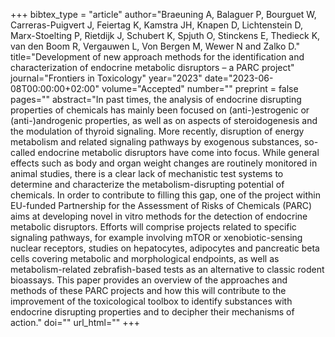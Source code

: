 +++
bibtex_type = "article"
author="Braeuning A, Balaguer P, Bourguet W, Carreras-Puigvert J, Feiertag K, Kamstra JH, Knapen D, Lichtenstein D, Marx-Stoelting P, Rietdijk J, Schubert K, Spjuth O, Stinckens E, Thedieck K, van den Boom R, Vergauwen L, Von Bergen M, Wewer N and Zalko D."
title="Development of new approach methods for the identification and characterization of endocrine metabolic disruptors – a PARC project"
journal="Frontiers in Toxicology"
year="2023"
date="2023-06-08T00:00:00+02:00"
volume="Accepted"
number=""
preprint = false
pages=""
abstract="In past times, the analysis of endocrine disrupting properties of chemicals has mainly been focused on (anti-)estrogenic or (anti-)androgenic properties, as well as on aspects of steroidogenesis and the modulation of thyroid signaling. More recently, disruption of energy metabolism and related signaling pathways by exogenous substances, so-called endocrine metabolic disruptors have come into focus. While general effects such as body and organ weight changes are routinely monitored in animal studies, there is a clear lack of mechanistic test systems to determine and characterize the metabolism-disrupting potential of chemicals. In order to contribute to filling this gap, one of the project within EU-funded Partnership for the Assessment of Risks of Chemicals (PARC) aims at developing novel in vitro methods for the detection of endocrine metabolic disruptors. Efforts will comprise projects related to specific signaling pathways, for example involving mTOR or xenobiotic-sensing nuclear receptors, studies on hepatocytes, adipocytes and pancreatic beta cells covering metabolic and morphological endpoints, as well as metabolism-related zebrafish-based tests as an alternative to classic rodent bioassays. This paper provides an overview of the approaches and methods of these PARC projects and how this will contribute to the improvement of the toxicological toolbox to identify substances with endocrine disrupting properties and to decipher their mechanisms of action."
doi=""
url_html=""
+++
